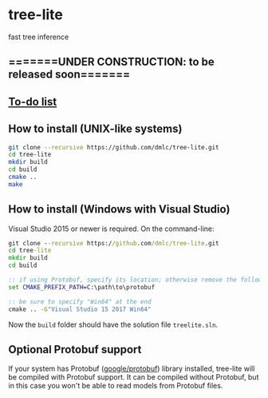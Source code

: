 # tree-lite

fast tree inference

## =======UNDER CONSTRUCTION: to be released soon=======

## [To-do list](https://github.com/dmlc/tree-lite/issues/1)

## How to install (UNIX-like systems)
```bash
git clone --recursive https://github.com/dmlc/tree-lite.git
cd tree-lite
mkdir build
cd build
cmake ..
make
```

## How to install (Windows with Visual Studio)
Visual Studio 2015 or newer is required.
On the command-line:
```cmd
git clone --recursive https://github.com/dmlc/tree-lite.git
cd tree-lite
mkdir build
cd build

:: if using Protobuf, specify its location; otherwise remove the following line
set CMAKE_PREFIX_PATH=C:\path\to\protobuf

:: be sure to specify "Win64" at the end
cmake .. -G"Visual Studio 15 2017 Win64"
```
Now the `build` folder should have the solution file `treelite.sln`.

## Optional Protobuf support
If your system has Protobuf
([google/protobuf](https://github.com/google/protobuf)) library installed,
tree-lite will be compiled with Protobuf support. It can be compiled without
Protobuf, but in this case you won't be able to read models from Protobuf
files.
